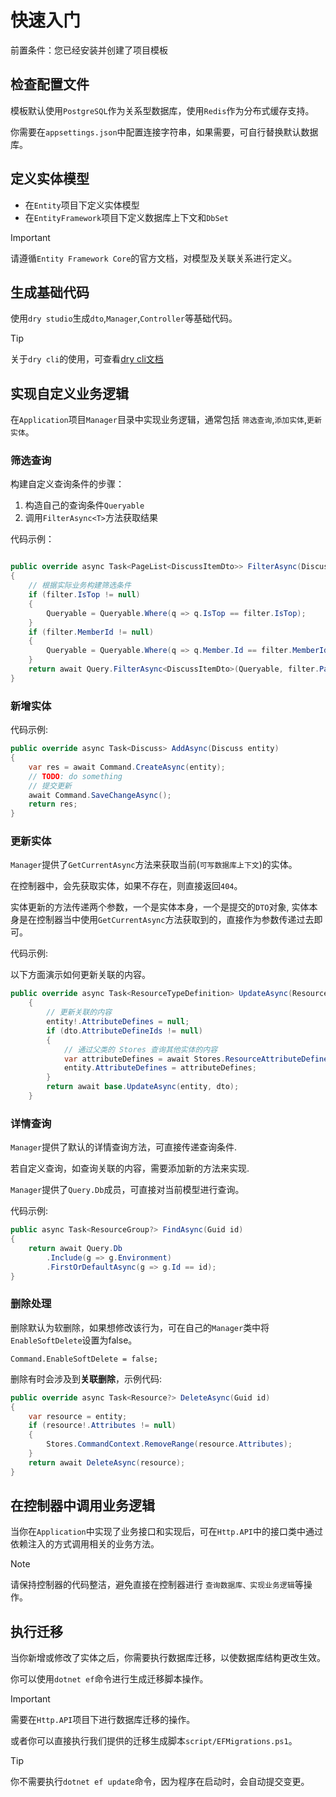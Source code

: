 # 快速入门

前置条件：您已经安装并创建了项目模板

## 检查配置文件

模板默认使用`PostgreSQL`作为关系型数据库，使用`Redis`作为分布式缓存支持。

你需要在`appsettings.json`中配置连接字符串，如果需要，可自行替换默认数据库。

## 定义实体模型

- 在`Entity`项目下定义实体模型
- 在`EntityFramework`项目下定义数据库上下文和`DbSet`

> [!IMPORTANT]
> 请遵循`Entity Framework Core`的官方文档，对模型及关联关系进行定义。

## 生成基础代码

使用`dry studio`生成`dto`,`Manager`,`Controller`等基础代码。

> [!TIP]
> 关于`dry cli`的使用，可查看[dry cli文档](https://docs.dusi.dev/zh/ater.dry/%E6%A6%82%E8%BF%B0.html)

## 实现自定义业务逻辑

在`Application`项目`Manager`目录中实现业务逻辑，通常包括 `筛选查询`,`添加实体`,`更新实体`。

### 筛选查询

构建自定义查询条件的步骤：

1. 构造自己的查询条件`Queryable`
2. 调用`FilterAsync<T>`方法获取结果

代码示例：

```csharp

public override async Task<PageList<DiscussItemDto>> FilterAsync(DiscussFilterDto filter)
{
    // 根据实际业务构建筛选条件
    if (filter.IsTop != null)
    {
        Queryable = Queryable.Where(q => q.IsTop == filter.IsTop);
    }
    if (filter.MemberId != null)
    {
        Queryable = Queryable.Where(q => q.Member.Id == filter.MemberId);
    }
    return await Query.FilterAsync<DiscussItemDto>(Queryable, filter.PageIndex, filter.PageSize);
}
```

### 新增实体

代码示例:

```csharp
public override async Task<Discuss> AddAsync(Discuss entity)
{
    var res = await Command.CreateAsync(entity);
    // TODO: do something
    // 提交更新
    await Command.SaveChangeAsync();
    return res;
}
```

### 更新实体

`Manager`提供了`GetCurrentAsync`方法来获取当前(`可写数据库上下文`)的实体。

在控制器中，会先获取实体，如果不存在，则直接返回`404`。

实体更新的方法传递两个参数，一个是实体本身，一个是提交的`DTO`对象,
实体本身是在控制器当中使用`GetCurrentAsync`方法获取到的，直接作为参数传递过去即可。

代码示例:

以下方面演示如何更新关联的内容。

```csharp
public override async Task<ResourceTypeDefinition> UpdateAsync(ResourceTypeDefinition entity, ResourceTypeDefinitionUpdateDto dto)
    {
        // 更新关联的内容
        entity!.AttributeDefines = null;
        if (dto.AttributeDefineIds != null)
        {
            // 通过父类的 Stores 查询其他实体的内容
            var attributeDefines = await Stores.ResourceAttributeDefineCommand.Db.Where(a => dto.AttributeDefineIds.Contains(a.Id)).ToListAsync();
            entity.AttributeDefines = attributeDefines;
        }
        return await base.UpdateAsync(entity, dto);
    }
```

### 详情查询

`Manager`提供了默认的详情查询方法，可直接传递查询条件.

若自定义查询，如查询关联的内容，需要添加新的方法来实现.

`Manager`提供了`Query.Db`成员，可直接对当前模型进行查询。

代码示例:

```csharp
public async Task<ResourceGroup?> FindAsync(Guid id)
{
    return await Query.Db
        .Include(g => g.Environment)
        .FirstOrDefaultAsync(g => g.Id == id);
}
```

### 删除处理

删除默认为软删除，如果想修改该行为，可在自己的`Manager`类中将`EnableSoftDelete`设置为false。

`Command.EnableSoftDelete = false;`

删除有时会涉及到**关联删除**，示例代码:

```csharp
public override async Task<Resource?> DeleteAsync(Guid id)
{
    var resource = entity;
    if (resource!.Attributes != null)
    {
        Stores.CommandContext.RemoveRange(resource.Attributes);
    }
    return await DeleteAsync(resource);
}

```

## 在控制器中调用业务逻辑

当你在`Application`中实现了业务接口和实现后，可在`Http.API`中的接口类中通过依赖注入的方式调用相关的业务方法。

> [!NOTE]
> 请保持控制器的代码整洁，避免直接在控制器进行 `查询数据库、实现业务逻辑`等操作。

## 执行迁移

当你新增或修改了实体之后，你需要执行数据库迁移，以使数据库结构更改生效。

你可以使用`dotnet ef`命令进行生成迁移脚本操作。

> [!IMPORTANT]
> 需要在`Http.API`项目下进行数据库迁移的操作。

或者你可以直接执行我们提供的迁移生成脚本`script/EFMigrations.ps1`。

> [!TIP]
> 你不需要执行`dotnet ef update`命令，因为程序在启动时，会自动提交变更。
